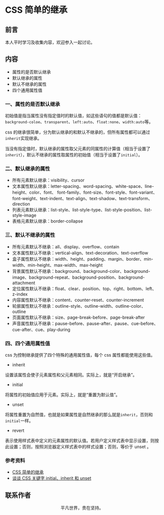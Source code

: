 # CSS 简单的继承

## 前言

本人平时学习及收集内容，欢迎参入一起讨论。

## 内容

- 属性的是否默认继承
- 默认继承的属性
- 默认不继承的属性
- 四个通用属性值

### 一、属性的是否默认继承

初始值是指当属性没有指定值时的默认值，如这些语句的值都是默认值：`background-coloe`、`transparent`、`left:auto`、`float:none`、`width:auto`等。

css 的继承很简单，分为默认继承的和默认不继承的，但所有属性都可以通过`inherit`实现继承。

当没有指定值时，默认继承的属性取父元素的同属性的计算值（相当于设置了`inherit`），默认不继承的属性取属性的初始值（相当于设置了`initial`）。

### 二、默认继承的属性

- 所有元素默认继承：visibility、cursor
- 文本属性默认继承：letter-spacing、word-spacing、white-space、line-height、color、font、 font-family、font-size、font-style、font-variant、font-weight、text-indent、text-align、text-shadow、text-transform、direction
- 列表元素默认继承：list-style、list-style-type、list-style-position、list-style-image
- 表格元素默认继承：border-collapse

### 三、默认不继承的属性

- 所有元素默认不继承：all、display、overflow、contain
- 文本属性默认不继承：vertical-align、text-decoration、text-overflow
- 盒子属性默认不继承：width、height、padding、margin、border、min-width、min-height、max-width、max-height
- 背景属性默认不继承：background、background-color、background-image、background-repeat、background-position、background-attachment
- 定位属性默认不继承：float、clear、position、top、right、bottom、left、z-index
- 内容属性默认不继承：content、counter-reset、counter-increment
- 轮廓属性默认不继承：outline-style、outline-width、outline-color、outline
- 页面属性默认不继承：size、page-break-before、page-break-after
- 声音属性默认不继承：pause-before、pause-after、pause、cue-before、cue-after、cue、play-during

### 四、四个通用属性值

css 为控制继承提供了四个特殊的通用属性值，每个 css 属性都能使用这些值。

- inherit

设置该属性会使子元素属性和父元素相同。实际上，就是“开启继承”。

- initial

将属性的初始值应用于元素。实际上，就是“重置为默认值”。

- unset

将属性重置为自然值，也就是如果属性是自然继承的那么就是`inherit`，否则和`initial`一样。

- revert

表示使用样式表中定义的元素属性的默认值。若用户定义样式表中显示设置，则按此设置；否则，按照浏览器定义样式表中的样式设置；否则，等价于 unset 。

### 参考资料

- [CSS 简单的继承](https://juejin.im/post/5dcb89186fb9a04a752ba034)
- [谈谈 CSS 关键字 initial、inherit 和 unset](https://github.com/chokcoco/iCSS/issues/13)

## 联系作者

<div align="center">
    <p>
        平凡世界，贵在坚持。
    </p>
    <img :src="$withBase('/about/contact.png')" />
</div>
